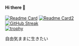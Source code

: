 #### Hi there 👋

[![Readme Card](https://github-readme-stats.vercel.app/api?username=chasyumen&count_private=true&show_icons=true)](https://github.com/anuraghazra/github-readme-stats)
[![Readme Card2](https://github-readme-stats.vercel.app/api/top-langs/?username=chasyumen&show_icons=false&layout=compact)](https://github.com/anuraghazra/github-readme-stats)\
[![GitHub Streak](https://streak-stats.demolab.com/?user=chasyumen)](https://git.io/streak-stats)\
[![trophy](https://github-profile-trophy.vercel.app/?username=chasyumen)](https://github.com/ryo-ma/github-profile-trophy)

自由気ままに生きたい

<!--
**chasyumen/chasyumen** is a ✨ _special_ ✨ repository because its `README.md` (this file) appears on your GitHub profile.

Here are some ideas to get you started:

- 🔭 I’m currently working on ...
- 🌱 I’m currently learning ...
- 👯 I’m looking to collaborate on ...
- 🤔 I’m looking for help with ...
- 💬 Ask me about ...
- 📫 How to reach me: ...
- 😄 Pronouns: ...
- ⚡ Fun fact: ...
-->

